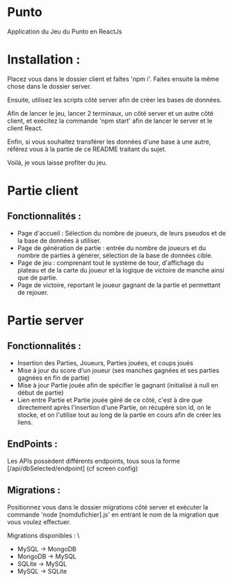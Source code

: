 # Punto
Application du Jeu du Punto en ReactJs

# Installation : 

Placez vous dans le dossier client et faîtes 'npm i'. Faites ensuite la même chose dans le dossier server.

Ensuite, utilisez les scripts côté server afin de créer les bases de données. 

Afin de lancer le jeu, lancer 2 terminaux, un côté server et un autre côté client, et exécitez la commande 'npm start' afin de lancer le server et le client React.

Enfin, si vous souhaitez transférer les données d'une base à une autre, référez vous à la partie de ce README traitant du sujet. 

Voilà, je vous laisse profiter du jeu.

# Partie client

## Fonctionnalités :
- Page d'accueil : Sélection du nombre de joueurs, de leurs pseudos et de la base de données à utiliser.
- Page de génération de partie : entrée du nombre de joueurs et du nombre de parties à générer, sélection de la base de données cible. 
- Page de jeu : comprenant tout le système de tour, d'affichage du plateau et de la carte du joueur et la logique de victoire de manche ainsi que de partie.
- Page de victoire, reportant le joueur gagnant de la partie et permettant de rejouer.

# Partie server 

## Fonctionnalités :
- Insertion des Parties, Joueurs, Parties jouées, et coups joués
- Mise à jour du score d'un joueur (ses manches gagnées et ses parties gagnées en fin de partie)
- Mise à jour Partie jouée afin de spécifier le gagnant (initialisé à null en début de partie)
- Lien entre Partie et Partie jouée géré de ce côté, c'est à dire que directement après l'insertion d'une Partie, on récupère son id, on le stocke, et on l'utilise tout au long de la partie en cours afin de créer les liens.
 

## EndPoints :
Les APIs possèdent différents endpoints, tous sous la forme [/api/dbSelected/endpoint] (cf screen config)

## Migrations :
Positionnez vous dans le dossier migrations côté server et exécuter la commande 'node [nomdufichier].js' en entrant le nom de la migration que vous voulez effectuer.

Migrations disponibles : \\
- MySQL -> MongoDB
- MongoDB -> MySQL
- SQLite -> MySQL
- MySQL -> SQLite